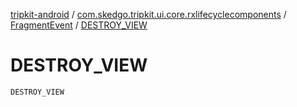 [tripkit-android](../../index.md) / [com.skedgo.tripkit.ui.core.rxlifecyclecomponents](../index.md) / [FragmentEvent](index.md) / [DESTROY_VIEW](./-d-e-s-t-r-o-y_-v-i-e-w.md)

# DESTROY_VIEW

`DESTROY_VIEW`